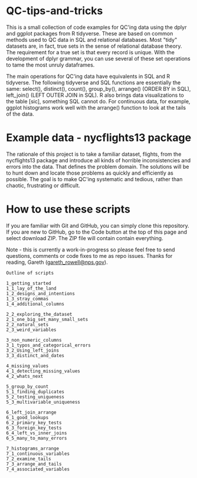 # QC-tips-and-tricks

This is a small collection of code examples for QC'ing data using the dplyr and ggplot packages from R tidyverse. These are based on common methods used to QC data in SQL and relational databases. Most "tidy" datasets are, in fact, true sets in the sense of relational database theory. The requirement for a true set is that every record is unique. With the development of dplyr grammar, you can use several of these set operations to tame the most unruly dataframes.

The main operations for QC'ing data have equivalents in SQL and R tidyverse. The following tidyverse and SQL functions are essentially the same: select(), distinct(), count(), group_by(), arrange() (ORDER BY in SQL), left_join() (LEFT OUTER JOIN in SQL). R also brings data visualizations to the table [sic], something SQL cannot do. For continuous data, for example, ggplot histograms work well with the arrange() function to look at the tails of the data. 

# Example data - nycflights13 package

The rationale of this project is to take a familiar dataset, flights, from the nycflights13 package and introduce all kinds of horrible inconsistencies and errors into the data. That defines the problem domain. The solutions will be to hunt down and locate those problems as quickly and efficiently as possible. The goal is to make QC'ing systematic and tedious, rather than chaotic, frustrating or difficult.

# How to use these scripts

If you are familiar with Git and GitHub, you can simply clone this repository. If you are new to GitHub, go to the Code button at the top of this page and select download ZIP. The ZIP file will contain contain everything. 
 
Note - this is currently a work-in-progress so please feel free to send questions, comments or code fixes to me as repo issues. Thanks for reading, Gareth (gareth_rowell@nps.gov).


    Outline of scripts

    1_getting_started
    1_1_lay_of_the_land
    1_2_designs_and_intentions
    1_3_stray_commas
    1_4_additional_columns
  
    2_2_exploring_the_dataset
    2_1_one_big_set_many_small_sets
    2_2_natural_sets
    2_3_weird_variables 
    
    3_non_numeric_columns
    3_1_typos_and_categorical_errors
    3_2_Using_left_joins 
    3_3_distinct_and_dates
    
    4_missing_values
    4_1_detecting_missing_values
    4_2_whats_next
    
    5_group_by_count
    5_1_finding_duplicates 
    5_2_testing_uniqueness
    5_3_multivariable_uniqueness
    
    6_left_join_arrange
    6_1_good_lookups
    6_2_primary_key_tests
    6_3_foreign_key_tests
    6_4_left_vs_inner_joins
    6_5_many_to_many_errors
    
    7_histograms_arrange
    7_1_continuous_variables
    7_2_examine_tails
    7_3_arrange_and_tails
    7_4_associated_variables


      





